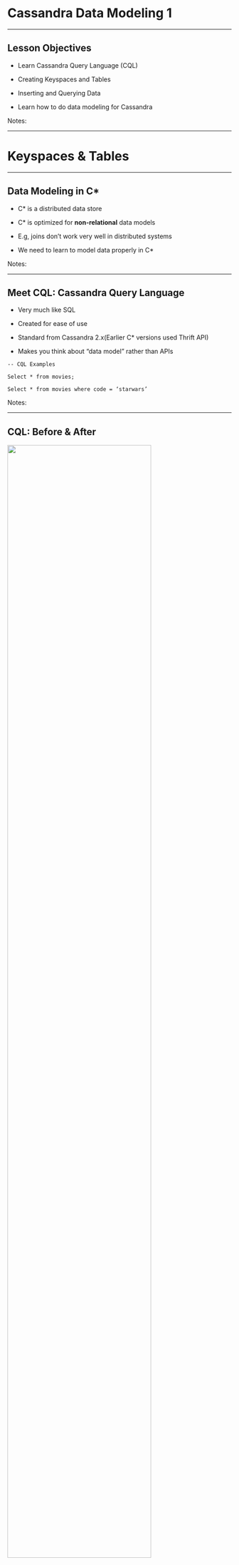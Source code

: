 # Cassandra Data Modeling 1


---


## Lesson Objectives


 * Learn Cassandra Query Language (CQL)

 * Creating Keyspaces and Tables 

 * Inserting and Querying Data

 * Learn how to do data modeling for Cassandra

Notes: 




---

# Keyspaces & Tables

---


## Data Modeling in C*


 * C* is a distributed data store

 * C* is optimized for **non-relational** data models

 * E.g, joins don’t work very well in distributed systems

 * We need to learn to model data properly in C*

Notes: 




---

## Meet CQL: Cassandra Query Language


 * Very much like SQL

 * Created for ease of use

 * Standard from Cassandra 2.x(Earlier C* versions used Thrift API)

 * Makes you think about “data model” rather than APIs 

```text
-- CQL Examples

Select * from movies;

Select * from movies where code = ‘starwars’

```

Notes: 




---

## CQL: Before & After

<img src="../../assets/images/cassandra/3rd-party/Cassandra-Data-Modeling-1-CQL-Before-After-1.png"  style="width:80%;" />





Notes: 




---

## Cassandra Data Organization

<img src="../../assets/images/cassandra/Cassandra-Intro-Tables-10.png"  style="width:80%;" />

Notes: 




---

## Data Hierarchy

<img src="../../assets/images/cassandra/Data-Hierarchy-Visualization.png"  style="width:60%;" />

Notes: 




---

## Keyspace


 * A cluster can have a bunch of keyspaces 

     - Usually one

 * , in turn, contains tables

 *  attributes

     - Replication factor: How many times the data has to be copied

     - Replica placement:How to choose replicas (Simple or Network placement)

Notes: 




---

## Creating Keyspaces


 * Specify replication properties

 * See documentation: http://cassandra.apache.org/doc/latest/cql/ddl.html#create-keyspace

```text
CREATE KEYSPACE <name>
WITH replication = {
  'class': <str> (Simple|NetworkTopology)Strategy,
  <options>
}

```

Notes: 




---

## Creating Keyspace with SimpleStrategy

```text
CREATE KEYSPACE <name>
WITH replication = {
  'class': 'SimpleStrategy',
  'replication_factor': 3
}

```
<img src="../../assets/images/cassandra/replication.png"  style="width:40%;float:right;"/>

 * ‘SimpleStrategy’ is fine for evaluation purposes.

 * (A single data center)

Notes: 




---

## Creating Keyspace with NetworkTopology


```text
CREATE KEYSPACE <name>
WITH replication = {
  'class': 'NetworkTopologyStrategy’,  'DC1': 3,   'DC2': 2};

```
<img src="../../assets/images/cassandra/Replication01.png"  style="width:50%;float:right;"/>

 * Each data center has its own replication factor

 * Use ‘NetworkTopology’ for production uses (even when using a single data center)

Notes: 




---

## Keyspace Modification


 * ALTER KEYSPACE <name> WITH <properties>;

 * <properties> is same as the CREATE KEYSPACE <properties>

```text
-- changing replication
ALTER KEYSPACE  myflix  WITH REPLICATION ={     'class' : 'NetworkTopologyStrategy',     'dc1' : 3 };


```

Notes: 




---

## Drop Keyspace


 * Irreversible removal of the keyspace with all data in it deleted permanently!

```text
DROP KEYSPACE <name>;


-- doesn’t return an error if keyspace doesn’t exist
DROP KEYSPACE IF EXISTS <name>;

```
<img src="../../assets/images/cassandra/3rd-party/Cassandra-Data-Modeling-1-Drop-Keyspace-3.png"  style="width:20%;float:right;"/>


Notes: 




---

## Using Keyspace


 * USE KEYSPACE <name>;

 * Sets the namespace for subsequence commands

 * Note : This is set per-session and can be changed with another USE KEYSPACE command

```text
use myflix;
create table .. (…); // this table is created in myflix keyspace

```

Notes: 




---

## C* Tables


 * C* Tables contain rows and columns

 * Rows are indexed by primary key

 * Columns are variable i.e., no fixed schema for each row

 * Tables are partitioned across a C* cluster

 * Table data is replicated according to replication strategy for the keyspace the table belongs to

Notes: 




---

## Distributing Table Data

<img src="../../assets/images/cassandra/partitioning2.png"  style="width:50%;float:right;"/>

 * Table is distributed as **partitions** across nodes

 * **Partition Key** is hashed using a partitioner to generate a token

 * Token determines which node owns that partition



Notes: 




---

## C* Tables

 <img src="../../assets/images/cassandra/C*-Tables.png"  style="width:80%;"/>


Notes: 




---

## Create Table – Simple Primary Key


```text
CREATE TABLE <table name> (
  <column name> <data type> <options>,  …  <column_name> <data_type> <options>

  PRIMARY KEY (???));

```

```text
-- example

CREATE TABLE users(    user_id text,    email text,
    state text,    PRIMARY KEY (user_id));

```

 * Each table must have a primary key

Notes: 

Note: Column Families was the original name for "tables" but please use Table for CQL3 and onwards.
Documentation: http://docs.datastax.com/en//cql/latest/cql/cqlIntro.html


---

## How is Data Stored


<img src="../../assets/images/cassandra/3rd-party/How-is-Data-Stored.png"  style="width:70%;"/>



Note : Column Families was the original name for "tables" but please use Table for CQL3 and onwards.
Documentation: http://docs.datastax.com/en//cql/latest/cql/cqlIntro.html


---

## Specifying PRIMARY Keys


```text
-- at the end of table 
CREATE TABLE users(    user_id text,    email text,    PRIMARY KEY (user_id));

-- inline
CREATE TABLE users(    user_id text PRIMARY KEY,
    email text
);

-- composite key : state + user_id
-- (More on this in next section)
CREATE TABLE users(    user_id text,
    email text,
    state text,
		PRIMARY KEY (state, user_id)
);

```

Notes: 




---

## CQL Data Types

 <img src="../../assets/images/cassandra/3rd-party/cql_data_types.png"  style="width:80%;"/>


 *  *Source:*  *DataStax* 

Notes: 

Source: https://docs.datastax.com/en/cql/3.3/cql/cql_reference/cql_data_types_c.html



---

## C* vs.  RDMBS

| Feature                                      | RDBMS                                         | Cassandra                                            |
|----------------------------------------------|-----------------------------------------------|------------------------------------------------------|
| Unique Primary Key                           | Required most of the time. </br>Not Null      | Required always. </br>NOT Null.                      |
| Auto Sequence key generation  </br>(1, 2,3…) | YES </br>(id INT AUTO_INCREMENT PRIMARY KEY)  | NO </br>Relies on application to provide unique PKs  |
| Foreign Keys                                 | YES                                           | NO                                                   |
| Referential Integrity                        | YES                                           | NO                                                   |
| Mandatory columns (Non-NULL)                 | YES                                           | NO                                                   |

 * Class discussion: Why C* does  **NOT**  do AUTO SEQUENCE key?

Notes: 




---

## Generating Unique Keys


 * UUID – universally unique id

     - E.g.: bfb96110-5105-4742-b17c-aeef5b5670d7

     - Can also be generated using Java at the application level

     - CQL provides uuid() function

 * TimeUUID

     - Version 1 UUID – date and time part of encoding

     - Time-ordered rows

     - Generate using now() function. DO NOT generate at application level

 * Uuid() and now() generate the IDs on coordinator node

 * Reference: https://en.wikipedia.org/wiki/Universally_unique_identifier 

Notes: 




---

# CQL Queries

---


## Myflix ‘Movies’ ‘Features’ Table


 * Lets create a “features” table with the following attributes:

| Attribute    | Type   | Example                                  |
|--------------|--------|------------------------------------------|
| Name         | String | “Star Wars”  </br>“Mad Men”              |
| Type         | String | “Movie”  </br> “TV Show”  </br>“Standup” |
| Release_date | Data   | 2016-01-01                               |


 *  **What is our primary key? How do we generate one?**


Notes: 




---

## Myflix ‘Features’ Table


 * Let’s add a unique key called ‘code.’We will assign this for each movie.IMDB examples:

| Attribute    | Type   | Example                                  |
|--------------|--------|------------------------------------------|
| Code         | String | “star1”   </br> “madmen”                 |
| Name         | String | “Star Wars”  </br>“Mad Men”              |
| Type         | String | “Movie”  </br> “TV Show”  </br>“Standup” |
| Release_date | Data   | 2016-01-01                               |

     - “Star Wars: Force Awakens”http://www.imdb.com/title/ **tt2488496** /

     - “Mad Men”http://www.imdb.com/title/ **tt0804503** /

Notes: 




---

## Myflix ‘Features’ Table


 * We are using ‘text’ type to represent strings

 * We use ‘timestamp’ to represent for date

     - Though ‘time stamp’ can be accurate up to seconds, we are only using the ‘date’ portion of it ( **2016-01-01** 00:00:00)

     - Timestamp is Unix timestamp since ‘epoch’

```text
create table features (    code text,    name text,    release_date timestamp,     type text,
    PRIMARY KEY (code) );

```

Notes: 




---

## INSERT Some Data


```text
INSERT INTO features (code, name, type, release_date)
VALUES ('madmen', 'Mad Men', 'TV Show', '2010-01-01');

INSERT INTO features (code, name, type, release_date)
VALUES (‘star1’, ‘Star Wars Episode 1’, ‘Movie’ , ‘1999-01-01’);

```

 * Syntax: INSERT INTO <table name> (column names)VALUES (column values)

 * Wrap string values in single quotes (example : ‘mad men’)

 * Timestamp can be entered in format: ‘yyyy-mm-dd HH:mm:ssZ’

Notes: 




---

## Lab: CQL


 *  **Overview**:

     - Create ‘features’ table using CQL

     - Insert some data

     - Query data

 *  **Builds on previous labs**: None

 *  **Approximate time**: 1 hour

 *  **Instructions**:  **02-cql /**  **README.md** 

 *  **Lab** 

Notes: 




---

## Lab 4.1: Composite Keys


 *  **Overview**: 

     - Create and use primary keys with partition keys and clustering columns

 *  **Builds on previous labs**: None

 *  **Approximate Time**: 15 mins

 *  **Instructions**:  **04-composite-keys /**  **README.md** 

 *  **Lab** 

Notes: 




---

## TTL


 * TTL–Time To Live (in seconds)

 * Determines how long the value will be “alive”

 * After that, the value “disappears”

 * INSERT INTO <table name> (column names)VALUES (column values) USING TTL <# seconds>;

 * TTL applications

     - Purging archival data (only keep six months of data, etc.)

     - Purge sensitive data (temporary passwords that expire)

Notes: 




---

## Insert with TTL Example


 * Insert a value into ‘features’ that disappears in seconds 

 * TTL is specified in seconds

```text
Cqlsh>

	INSERT INTO features(code, name) 
	VALUES(‘simp’, ‘The Simpsons’) 
	USING TTL 20;

	select * from features;

   -- Wait a few seconds and try the select again

	select * from features;

	-- compare results

```

Notes: 




---

## Quiz: What Happens Below?


 * What will be the value of row ‘star1’?

 * How can we prevent the race condition?

 * INSERT INTO features (code, name, type, release_date)

 * VALUES (’ **star1** ', ‘Star Wars : Episode 4', ’Movie', ’1977-01-01');

 * INSERT INTO features (code, name, type, release_date)

 * VALUES (’ **star1** ', ‘Star Wars : Episode 1', ’Movie', ’1999-01-01');

Notes: 




---

## INSERT IF NOT Exists


 * INSERT INTO <table name> (column names)

 * VALUES (column values) IF NOT EXISTS;

 * Only inserts if the row with the primary key given does not exist. 

 * This does incur a performance penalty!

 * More on this later

```text
-- first insert succeeds
INSERT INTO features (code, name, type, release_date)
VALUES (’star1', ‘Star Wars : Episode 4', ’Movie', ’1977-01-01’)
IF NOT EXISTS;

-- second insert fails  (PK exists)
INSERT INTO features (code, name, type, release_date)
VALUES (’star1', ‘Star Wars : Episode 1', ’Movie', ’1999-01-01’)
IF NOT EXISTS;


```

Notes: 




---

## Insert with Timestamp


 * Each cell has a ‘last modified’ timestamp.

 * C* automatically populates this using current time (microseconds accuracy).

     - This is the preferred way.

 * We can specify the timestamp too.

 *  **Quiz**: **Why do we want to override timestamp?**

```text
insert into features (code, name) values (‘sopr’, ‘The Sopranos’)  using timestamp 1404172800000;  // 2014-07-01 12:00:00  in microsecs

```


Notes: 




---

## Specifying Consistency Levels


 * Remember our consistency levels? 

     - ALL, ANY, QUORUM,...

 * Default level: ONE

     - What does this mean?

```text
insert into features (code, name) values (‘sopr’, ‘The Sopranos’)  using CONSISTENCY LOCAL_QUORUM ;

-- checking default level
cqlsh>  CONSISTENCY
Current consistency level is ONE.

-- set level for session
cqlsh>  CONSISTENCY QUORUM
Consistency level is set to QUORUM.

```

Notes: 




---

## More Insert Examples


```text
-- specifying multiple conditions

insert into features (code, name) values (‘sopr’, ‘The Sopranos’)  using CONSISTENCY LOCAL_QUORUM
AND TTL  86400;


```

Notes: 




---

## Alter Table


 * Altering tables (adding columns, etc.) is “very fast” in C*

     - As opposed to RDBMS (most need to re-write tables)

 * However, we can not alter primary key?

     - Why?

```text
cqlsh> 

CREATE TABLE features (
            code text,
            name text,
            type text,
            release_date timestamp,
            PRIMARY KEY(code)
        );


ALTER TABLE features  ADD studio text;


DESCRIBE TABLE features;

```


Notes: 




---

## UPDATE


 * UPDATE <table name> 

 * SET column_name=value, ...

 * WHERE <primary key condition>;

 * Where clause is used to select rows to update.

 * If a row with the given primary key does not exist, it will be inserted!

 * UPSERT !

```text
UPDATE features
SET
  studio = ‘HBO’
WHERE
  code = ‘sopr’;

```

Notes: 




---

## INSERT vs. UPDATE


 * Inserts and Updates in C* are not the same as in a RDBMS

 * Insert will create a new row or **update** (i.e., replace) an existing one

 * Update will update an existing row or **insert** a new row for a non-existent row

 * Update + Insert = Upsert!  

 * No key violation!!

Notes: 




---

## Update & Insert in C* and RDBMS


 * Assume the following data exists in C* and RDBMS

 * What is the result of these operations?


| Code (PK) | Name        | Type  | Studio |
|-----------|-------------|-------|--------|
| Star1     | Star Wars 1 | Movie | Lucas  |
| Madmen    | Mad Men     | TV    | AMC    |

Notes: 




---

## DELETE


 * Data can be deleted using the DELETE command.

 * DELETE can be used to delete columns from rows or to delete entire rows.

 * DELETE <column names> FROM <table name>WHERE <where clause>;

 * If <column names> are missing then DELETE will delete entire rows.

 * DELETE needs a WHERE clause.

Notes: 




---

## Delete Examples


```text
-- deletes entire row
delete from features where code = ‘simp’

-- only delete ‘studio’ column
delete studio from features where code = ‘madmen’

-- Deleting all rows
-- There is no: delete * from table
-- Use truncate command

```

 * In C* deletes are “soft deletes”

 * C* marks the data as deleted

     - Tombstone marker

     - Blocks data from queries

 * Data on disk is removed during the next “compaction cycle.”(More on this later)

Notes: 




---

# Indexing

---


## Indexes


 * Let us look at the movie table again:

     - Only queries by PK are supported

     - Querying by other columns will not work

 * We can add indexes

 * C* has limited support for secondary indexes

```text
CREATE TABLE features (	code text,	name text,	type text,	release_date timestamp,	PRIMARY KEY(code)	);

Select * from features where code = ‘madmen’;  // OK

Select * from features where type = ‘TV Show’ ; // NOT OK


```

Notes: 




---

## Adding Index to a Table


```text
Cqlsh > 

create index idx_type ON features (type);

DESCRIBE table features;
CREATE TABLE features (	code text,	….	);CREATE INDEX idx_type ON features (type);

-- Lets try the query again:
select * from features where type = 'TV Show’; // works!

 code   | name     | release_date             | studio | type--------+----------+--------------------------+--------+--------- madmen | Mad Men2 | 2010-01-01 00:00:00+0000 |    AMC | TV Show   sopr | Sopranos | 2008-06-01 00:00:00+0000 |    HBO | TV Show

```

Notes: 




---

## Indexing Mechanics


 * If data is already in table, C* will index them immediately

 * New data is indexed as they are inserted or updated

 * Can index most columns

 * Single column only for now (no compound indexes)

     - Might change soon

 * No support for indexing collections (lists, maps, etc.)

     - Coming soon

 * Indexes can greatly affect performance

     - Beware!

Notes: 




---

## Indexing: Behind the Scenes

<img src="../../assets/images/cassandra/indexing.png"  style="width:40%;float:right;"/>

 * C* index is distributed

 * Each node maintains index for its local data -> efficient

 * Queries using indexgo to **EVERY** node

     - By contrast queries using primary key go to **SINGLE** node

 * Need to be aware of this index query performance!


Notes: 




---

## Indexing Best Practices


 * Do not index high-cardinality columns

 * Index by state: Yes or No?

     - Yes: low cardinality

 * Index by phone: Yes or No?

     - No: high cardinality

 * Index on GENDER: Yes or No?

     - No: VERY LOW cardinality (just two values, male/female)…(not efficient)

```text
create table people (
  ssn  text  PRIMARY KEY ,	name text,	phone text,	state text,	gender text,	);

```

Notes: 




---

## Indexing Best Practices


 * Avoid indexing “highly volatile” columns (columns that are updated frequently)

 * Creating index on a VERY LOW cardinality column doesn’t make sense

     - E.g., GENDER

     - Boolean values (true/false) (e.g., is_veteran)

Notes: 




---

## Lab: Indexing


 *  **Overview:**

     - Create and use secondary index in C*

 *  **Builds on previous labs**: 02-cql

 *  **Approximate time**: 10 mins

 *  **Instructions**:  **02-cql /**  **index.md** 

 *  **Lab** 

Notes: 




---

## Review Questions


*  What is Cassandra cluster? Keyspace? Table?

*  What is the importance of the primary key? What does it consist of?

*  How is the data physically stored?

*   What is CQL?

- What is an Upsert?

Notes: 





